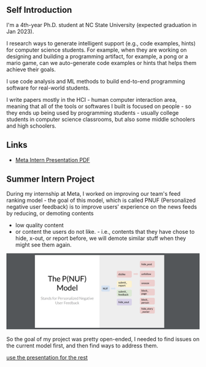 ## Self Introduction

I'm a 4th-year Ph.D. student at NC State University (expected graduation in Jan 2023).

I research ways to generate intelligent support (e.g., code examples, hints) for computer science students. For example, when they are working on designing and building a programming artifact, for example, a pong or a mario game, can we auto-generate code examples or hints that helps them achieve their goals. 

I use code analysis and ML methods to build end-to-end programming software for real-world students.

I write papers mostly in the HCI - human computer interaction area, meaning that all of the tools or softwares I built is focused on people - so they ends up being used by programming students - usually college students in computer science classrooms, but also some middle schoolers and high schoolers. 


## Links
- [Meta Intern Presentation PDF](https://drive.google.com/file/d/1y_CQtUKQ7BSh6zZztLV1EjDMAxYok-Ar/view)

## Summer Intern Project

During my internship at Meta, I worked on improving our team's feed ranking model - the goal of this model, which is called PNUF (Personalized negative user feedback) is to improve users'  experience on the news feeds by reducing, or demoting contents 
- low quality content
- or content the users do not like. - i.e., contents that they have chose to hide, x-out, or report before, we will demote similar stuff when they might see them again. 

![](https://raw.githubusercontent.com/emmableu/image/master/202208311041637.png)



So the goal of my project was pretty open-ended, I needed to find issues on the current model first, and then find ways to address them. 

[use the presentation for the rest](https://drive.google.com/file/d/1y_CQtUKQ7BSh6zZztLV1EjDMAxYok-Ar/view)





